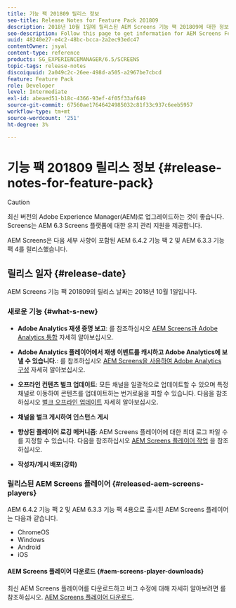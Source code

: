 ```yaml
---
title: 기능 팩 201809 릴리스 정보
seo-title: Release Notes for Feature Pack 201809
description: 2018년 10월 1일에 릴리스된 AEM Screens 기능 팩 201809에 대한 정보를 얻으려면 이 페이지를 따르십시오.
seo-description: Follow this page to get information for AEM Screens Feature Pack 201809 released on October 01, 2018.
uuid: 48240e27-e4c2-48bc-bcca-2a2ec93edc47
contentOwner: jsyal
content-type: reference
products: SG_EXPERIENCEMANAGER/6.5/SCREENS
topic-tags: release-notes
discoiquuid: 2a049c2c-26ee-498d-a505-a2967be7cbcd
feature: Feature Pack
role: Developer
level: Intermediate
exl-id: abeaed51-b18c-4366-93ef-4f05f33af649
source-git-commit: 67560ae17646424985032c81f33c937c6eeb5957
workflow-type: tm+mt
source-wordcount: '251'
ht-degree: 3%

---
```


# 기능 팩 201809 릴리스 정보 {#release-notes-for-feature-pack}

>[!CAUTION]
>
>최신 버전의 Adobe Experience Manager(AEM)로 업그레이드하는 것이 좋습니다. Screens는 AEM 6.3 Screens 플랫폼에 대한 유지 관리 지원을 제공합니다.

AEM Screens은 다음 세부 사항이 포함된 AEM 6.4.2 기능 팩 2 및 AEM 6.3.3 기능 팩 4를 릴리스했습니다.

## 릴리스 일자 {#release-date}

AEM Screens 기능 팩 201809의 릴리스 날짜는 2018년 10월 1일입니다.

### 새로운 기능 {#what-s-new}

* **Adobe Analytics 재생 증명 보고**: 를 참조하십시오 [AEM Screens과 Adobe Analytics 통합](adobe-analytics-integration-aem-screens.md) 자세히 알아보십시오.

* **Adobe Analytics 플레이어에서 재생 이벤트를 캐시하고 Adobe Analytics에 보낼 수 있습니다.**: 를 참조하십시오 [AEM Screens을 사용하여 Adobe Analytics 구성](configuring-adobe-analytics-aem-screens.md) 자세히 알아보십시오.

* **오프라인 컨텐츠 벌크 업데이트**: 모든 채널을 일괄적으로 업데이트할 수 있으며 특정 채널로 이동하여 콘텐츠를 업데이트하는 번거로움을 피할 수 있습니다. 다음을 참조하십시오 [벌크 오프라인 업데이트](bulk-offline-update.md) 자세히 알아보십시오.

* **채널을 벌크 게시하여 인스턴스 게시**
* **향상된 플레이어 로깅 메커니즘**: AEM Screens 플레이어에 대한 최대 로그 파일 수를 지정할 수 있습니다. 다음을 참조하십시오 [AEM Screens 플레이어 작업](working-with-screens-player.md) 을 참조하십시오.

* **작성자/게시 배포(강화)**

### 릴리스된 AEM Screens 플레이어 {#released-aem-screens-players}

AEM 6.4.2 기능 팩 2 및 AEM 6.3.3 기능 팩 4용으로 출시된 AEM Screens 플레이어는 다음과 같습니다.

* ChromeOS
* Windows
* Android
* iOS

#### AEM Screens 플레이어 다운로드 {#aem-screens-player-downloads}

최신 AEM Screens 플레이어를 다운로드하고 버그 수정에 대해 자세히 알아보려면 를 참조하십시오. [AEM Screens 플레이어 다운로드](https://download.macromedia.com/screens/).
